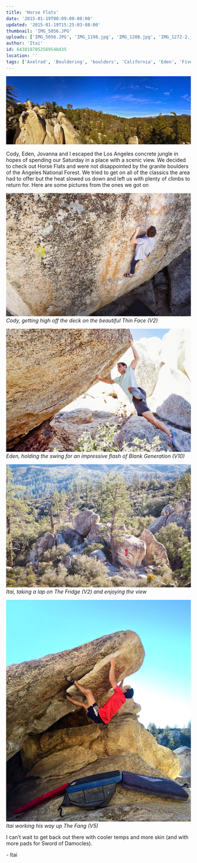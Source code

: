 ```yaml
---
title: 'Horse Flats'
date: '2015-01-19T08:09:00-08:00'
updated: '2015-01-19T15:25:03-08:00'
thumbnail: 'IMG_5056.JPG'
uploads: ['IMG_5056.JPG', 'IMG_1198.jpg', 'IMG_1208.jpg', 'IMG_1272-2.jpg', 'IMG_5109.jpg']
author: 'Itai'
id: 6438197052569548435
location: ''
tags: ['Axelrad', 'Bouldering', 'boulders', 'California', 'Eden', 'Five Ten', 'flash', 'flats', 'granite', 'highball', 'horse', 'Itai']
---
```


![image alt](uploads/IMG_5056.JPG)

Cody, Eden, Jovanna and I escaped the Los Angeles concrete jungle in hopes of spending our Saturday in a place with a scenic view. We decided to check out Horse Flats and were not disappointed by the granite boulders of the Angeles National Forest. We tried to get on all of the classics the area had to offer but the heat slowed us down and left us with plenty of climbs to return for. Here are some pictures from the ones we got on

![Cody, getting high off the deck on the beautiful Thin Face (V2)](uploads/IMG_1198.jpg)*Cody, getting high off the deck on the beautiful Thin Face (V2)*

![Eden, holding the swing for an impressive flash of Blank Generation (V10)](uploads/IMG_1208.jpg)*Eden, holding the swing for an impressive flash of Blank Generation (V10)*

![Itai, taking a lap on The Fridge (V2) and enjoying the view](uploads/IMG_1272-2.jpg)*Itai, taking a lap on The Fridge (V2) and enjoying the view*

![Itai working his way up The Fang (V5)](uploads/IMG_5109.jpg)*Itai working his way up The Fang (V5)*

I can’t wait to get back out there with cooler temps and more skin (and with more pads for Sword of Damocles).

\- Itai
